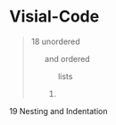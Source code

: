 # Visial-Code

>18  unordered <ul> and 
>      ordered <ol>
>           lists <li>
>            
19 Nesting and Indentation


